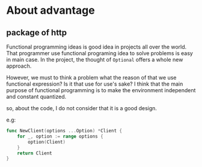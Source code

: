 # About advantage
## package of http
Functional programming ideas is good idea in projects all over the world. That programmer use functional programing idea to solve problems is easy in main case. In the project, the thought of `Optional` offers a whole new approach.

However, we must to think a problem what the reason of that we use functional expression? Is it that use for use's sake? I think that the main purpose of functional programming is to make the environment independent and constant quantized.

so, about the code, I do not consider that it is a good design.

e.g:
```go
func NewClient(options ...Option) *Client {
	for _, option := range options {
		option(Client)
	}
	return Client
}
```
